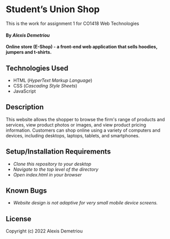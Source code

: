 # Student’s Union Shop

This is the work for assignment 1 for CO1418 Web Technologies

#### By _**Alexis Demetriou**_

#### Online store (E-Shop) - a front-end web application that sells hoodies, jumpers and t-shirts.

## Technologies Used

* HTML (_HyperText Markup Language_)
* CSS (_Cascading Style Sheets_)
* JavaScript

## Description

This website allows the shopper to browse the firm's range of products and services, view product photos or images, and view product pricing information. Customers can shop online using a variety of computers and devices, including desktops, laptops, tablets, and smartphones.

## Setup/Installation Requirements

* _Clone this repository to your desktop_
* _Navigate to the top level of the directory_
* _Open index.html in your browser_

## Known Bugs

* _Website design is not adaptive for very small mobile device screens._

## License

Copyright (c) 2022 Alexis Demetriou
